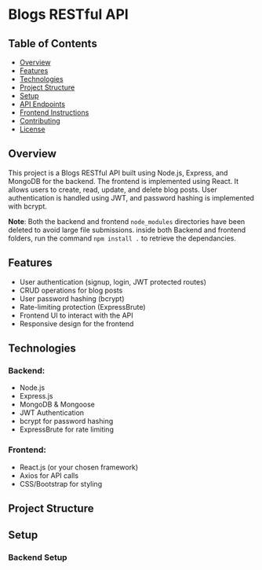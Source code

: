 # Blogs RESTful API

## Table of Contents
- [Overview](#overview)
- [Features](#features)
- [Technologies](#technologies)
- [Project Structure](#project-structure)
- [Setup](#setup)
- [API Endpoints](#api-endpoints)
- [Frontend Instructions](#frontend-instructions)
- [Contributing](#contributing)
- [License](#license)

## Overview

This project is a Blogs RESTful API built using Node.js, Express, and MongoDB for the backend. The frontend is implemented using React. It allows users to create, read, update, and delete blog posts. User authentication is handled using JWT, and password hashing is implemented with bcrypt.

**Note**: Both the backend and frontend `node_modules` directories have been deleted to avoid large file submissions.
inside both Backend and frontend folders, run the command `npm install .` 
to retrieve the dependancies.

## Features
- User authentication (signup, login, JWT protected routes)
- CRUD operations for blog posts
- User password hashing (bcrypt)
- Rate-limiting protection (ExpressBrute)
- Frontend UI to interact with the API
- Responsive design for the frontend

## Technologies

### Backend:
- Node.js
- Express.js
- MongoDB & Mongoose
- JWT Authentication
- bcrypt for password hashing
- ExpressBrute for rate limiting

### Frontend:
- React.js (or your chosen framework)
- Axios for API calls
- CSS/Bootstrap for styling

## Project Structure

## Setup

### Backend Setup



